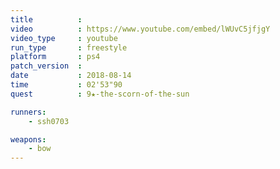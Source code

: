 ```yaml
---
title          :
video          : https://www.youtube.com/embed/lWUvC5jfjgY
video_type     : youtube
run_type       : freestyle
platform       : ps4
patch_version  :
date           : 2018-08-14
time           : 02'53"90
quest          : 9★-the-scorn-of-the-sun

runners:
    - ssh0703

weapons:
    - bow
---
```

